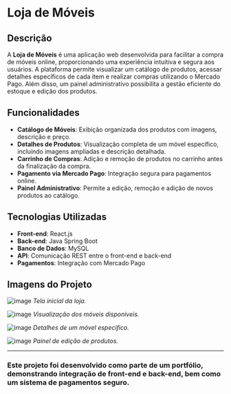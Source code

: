 # Loja de Móveis

## Descrição

A **Loja de Móveis** é uma aplicação web desenvolvida para facilitar a compra de móveis online, proporcionando uma experiência intuitiva e segura aos usuários. A plataforma permite visualizar um catálogo de produtos, acessar detalhes específicos de cada item e realizar compras utilizando o Mercado Pago. Além disso, um painel administrativo possibilita a gestão eficiente do estoque e edição dos produtos.

## Funcionalidades

- **Catálogo de Móveis**: Exibição organizada dos produtos com imagens, descrição e preço.
- **Detalhes de Produtos**: Visualização completa de um móvel específico, incluindo imagens ampliadas e descrição detalhada.
- **Carrinho de Compras**: Adição e remoção de produtos no carrinho antes da finalização da compra.
- **Pagamento via Mercado Pago**: Integração segura para pagamentos online.
- **Painel Administrativo**: Permite a edição, remoção e adição de novos produtos ao catálogo.

## Tecnologias Utilizadas

- **Front-end**: React.js
- **Back-end**: Java Spring Boot
- **Banco de Dados**: MySQL
- **API**: Comunicação REST entre o front-end e back-end
- **Pagamentos**: Integração com Mercado Pago

## Imagens do Projeto

![image](https://github.com/user-attachments/assets/486d4b35-c355-4be3-ad9c-be8754319427)
*Tela inicial da loja.*

![image](https://github.com/user-attachments/assets/02143b57-3a5c-4e9e-b099-2d606e5742c0)
*Visualização dos móveis disponíveis.*

![image](https://github.com/user-attachments/assets/produto.jpg)
*Detalhes de um móvel específico.*

![image](https://github.com/user-attachments/assets/0321a288-ca12-493f-b591-832f4903399a)
*Painel de edição de produtos.*

---

### Este projeto foi desenvolvido como parte de um portfólio, demonstrando integração de front-end e back-end, bem como um sistema de pagamentos seguro.





